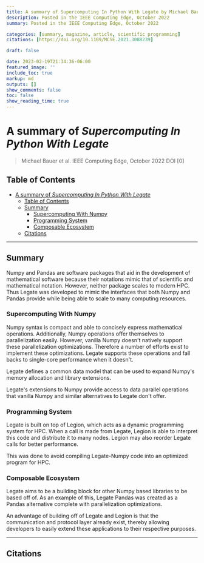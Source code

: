 ```yaml
---
title: A summary of Supercomputing In Python With Legate by Michael Bauer et al.
description: Posted in the IEEE Computing Edge, October 2022
summary: Posted in the IEEE Computing Edge, October 2022

categories: [summary, magazine, article, scientific programming]
citations: [https://doi.org/10.1109/MCSE.2021.3088239]

draft: false

date: 2023-02-19T21:34:36-06:00
featured_image: ''
include_toc: true
markup: md
outputs: []
show_comments: false
toc: false
show_reading_time: true
---
```


# A summary of *Supercomputing In Python With Legate*

> Michael Bauer et al. IEEE Computing Edge, October 2022 DOI \[0\]

## Table of Contents

- [A summary of *Supercomputing In Python With Legate*](#a-summary-of-supercomputing-in-python-with-legate)
  - [Table of Contents](#table-of-contents)
  - [Summary](#summary)
    - [Supercomputing With Numpy](#supercomputing-with-numpy)
    - [Programming System](#programming-system)
    - [Composable Ecosystem](#composable-ecosystem)
  - [Citations](#citations)

______________________________________________________________________

## Summary

Numpy and Pandas are software packages that aid in the development of
mathematical software because their notations mimic that of scientific and
mathematical notation. However, neither package scales to modern HPC. Thus
Legate was developed to mimic the interfaces that both Numpy and Pandas provide
while being able to scale to many computing resources.

### Supercomputing With Numpy

Numpy syntax is compact and able to concisely express mathematical operations.
Additionally, Numpy operations offer themselves to parallelization easily.
However, vanilla Numpy doesn't natively support these parallelization
optimizations. Therefore a number of efforts exist to implement these
optimizations. Legate supports these operations and fall backs to single-core
performance when it doesn't.

Legate defines a common data model that can be used to expand Numpy's memory
allocation and library extensions.

Legate's extensions to Numpy provide access to data parallel operations that
vanilla Numpy and similar alternatives to Legate don't offer.

### Programming System

Legate is built on top of Legion, which acts as a dynamic programming system for
HPC. When a call is made from Legate, Legion is able to interpret this code and
distribute it to many nodes. Legion may also reorder Legate calls for better
performance.

This was done to avoid compiling Legate-Numpy code into an optimized program for
HPC.

### Composable Ecosystem

Legate aims to be a building block for other Numpy based libraries to be based
off of. As an example of this, Legate Pandas was created as a Pandas alternative
complete with parallelization optimizations.

An advantage of building off of Legate and Legion is that the communication and
protocol layer already exist, thereby allowing developers to easily extend these
applications to their respective purposes.

______________________________________________________________________

## Citations
